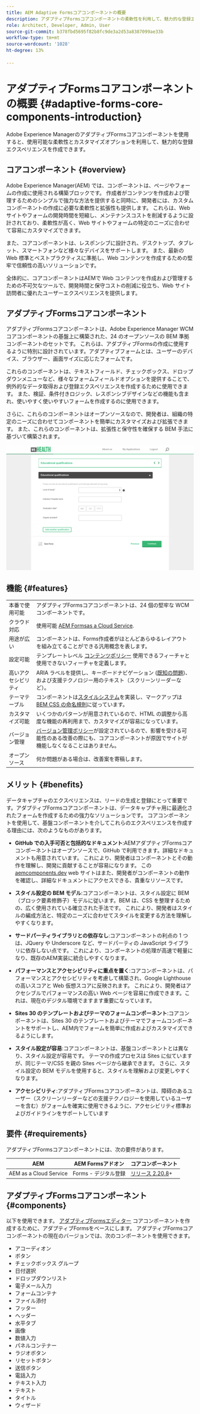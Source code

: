 ```yaml
---
title: AEM Adaptive Formsコアコンポーネントの概要
description: アダプティブFormsコアコンポーネントの柔軟性を利用して、魅力的な登録エクスペリエンス（フォーム）を作成し、Adobe Experience Managerの機能を活用して提供します。
role: Architect, Developer, Admin, User
source-git-commit: b378fbd5695f82b8fc9de3a2d53a8387099ae33b
workflow-type: tm+mt
source-wordcount: '1028'
ht-degree: 13%

---
```



# アダプティブFormsコアコンポーネントの概要 {#adaptive-forms-core-components-introduction}

Adobe Experience ManagerのアダプティブFormsコアコンポーネントを使用すると、使用可能な柔軟性とカスタマイズオプションを利用して、魅力的な登録エクスペリエンスを作成できます。

## コアコンポーネント  {#overview}

Adobe Experience Manager(AEM) では、コンポーネントは、ページやフォームの作成に使用される構築ブロックです。 作成者がコンテンツを作成および管理するためのシンプルで強力な方法を提供すると同時に、開発者には、カスタムコンポーネントの作成に必要な柔軟性と拡張性も提供します。 これらは、Web サイトやフォームの開発時間を短縮し、メンテナンスコストを削減するように設計されており、柔軟性が高く、Web サイトやフォームの特定のニーズに合わせて容易にカスタマイズできます。

また、コアコンポーネントは、レスポンシブに設計され、デスクトップ、タブレット、スマートフォンなど様々なデバイスをサポートします。 また、最新の Web 標準とベストプラクティスに準拠し、Web コンテンツを作成するための堅牢で信頼性の高いソリューションです。

全体的に、コアコンポーネントはAEMで Web コンテンツを作成および管理するための不可欠なツールで、開発時間と保守コストの削減に役立ち、Web サイト訪問者に優れたユーザーエクスペリエンスを提供します。

## アダプティブFormsコアコンポーネント

アダプティブFormsコアコンポーネントは、Adobe Experience Manager WCM コアコンポーネントの基盤上に構築された、24 のオープンソースの BEM 準拠コンポーネントのセットです。 これらは、アダプティブFormsの作成に使用するように特別に設計されています。アダプティブフォームとは、ユーザーのデバイス、ブラウザー、画面サイズに応じたフォームです。

これらのコンポーネントは、テキストフィールド、チェックボックス、ドロップダウンメニューなど、様々なフォームフィールドオプションを提供することで、例外的なデータ取得および登録エクスペリエンスを作成するために使用できます。 また、検証、条件付きロジック、レスポンシブデザインなどの機能も含まれ、使いやすく使いやすいフォームを作成するのに使用できます。

さらに、これらのコンポーネントはオープンソースなので、開発者は、組織の特定のニーズに合わせてコンポーネントを簡単にカスタマイズおよび拡張できます。 また、これらのコンポーネントは、拡張性と保守性を確保する BEM 手法に基づいて構築されます。

![](assets/sample-adaptive-form.png)

## 機能 {#features}

|  |  |
|---|---|
| 本番で使用可能 | アダプティブFormsコアコンポーネントは、24 個の堅牢な WCM コンポーネントです。 |
| クラウド対応 | 使用可能  [AEM Formsas a Cloud Service](https://experienceleague.adobe.com/docs/experience-manager-cloud-service/content/forms/home.html). |
| 用途が広い | コンポーネントは、Forms作成者がほとんどあらゆるレイアウトを組み立てることができる汎用概念を表します。 |
| 設定可能 | テンプレートレベル [コンテンツポリシー](https://experienceleague.adobe.com/docs/experience-manager-cloud-service/content/implementing/developing/full-stack/components-templates/templates.html?lang=ja#content-policies) 使用できるフィーチャと使用できないフィーチャを定義します。 |
| 高いアクセシビリティ | ARIA ラベルを提供し、キーボードナビゲーション ([既知の問題](https://github.com/adobe/aem-core-wcm-components/issues?utf8=✓&amp;q=is%3Aissue+is%3Aopen+accessibility+in%3Atitle))、および支援テクノロジー用のテキスト（スクリーンリーダーなど）。 |
| テーマテーブル | コンポーネントは[スタイルシステム](https://experienceleague.adobe.com/docs/experience-manager-cloud-service/content/sites/authoring/features/style-system.html?lang=ja)を実装し、マークアップは [BEM CSS の命名規則](https://getbem.com/)に従っています。 |
| カスタマイズ可能 | いくつかのパターンが用意されているので、HTML の調整から高度な機能の再利用まで、カスタマイズが容易になっています。 |
| バージョン管理 | [バージョン管理ポリシー](https://github.com/adobe/aem-core-wcm-components/wiki/Versioning-policies)が設定されているので、影響を受ける可能性のある改善の際にも、コアコンポーネントが原因でサイトが機能しなくなることはありません。 |
| オープンソース | 何か問題がある場合は、改善案を寄稿します。 |

<!-- comply with [WCAG 2.1 standard](https://www.w3.org/TR/WCAG21/), -->


## メリット {#benefits}

データキャプチャのエクスペリエンスは、リードの生成と登録にとって重要です。アダプティブFormsコアコンポーネントは、データキャプチャ用に最適化されたフォームを作成するための強力なソリューションです。 コアコンポーネントを使用して、基盤コンポーネントを介してこれらのエクスペリエンスを作成する理由には、次のようなものがあります。

* **GitHub での入手可否と包括的なドキュメント**:AEMアダプティブFormsコアコンポーネントはオープンソースで、GitHub で利用できます。詳細なドキュメントも用意されています。 これにより、開発者はコンポーネントとその動作を理解し、開発に貢献することが容易になります。 この [aemcomponents.dev](https://www.aemcomponents.dev/) web サイトはまた、開発者がコンポーネントの動作を確認し、詳細なドキュメントにアクセスできる、貴重なリソースです。

* **スタイル設定の BEM モデル**:コアコンポーネントは、スタイル設定に BEM（ブロック要素修飾子）モデルに従います。BEM は、CSS を整理するための、広く使用されている確立された手法です。 これにより、開発者はスタイルの編成方法と、特定のニーズに合わせてスタイルを変更する方法を理解しやすくなります。

* **サードパーティライブラリとの依存なし**:コアコンポーネントの利点の 1 つは、JQuery や Underscore など、サードパーティの JavaScript ライブラリに依存しない点です。 これにより、コンポーネントの処理が高速で軽量になり、既存のAEM実装に統合しやすくなります。

* **パフォーマンスとアクセシビリティに重点を置く**:コアコンポーネントは、パフォーマンスとアクセシビリティを考慮して構築され、Google Lighthouse の高いスコアと Web 仮想スコアに反映されます。 これにより、開発者はアクセシブルでパフォーマンスの高い Web ページを容易に作成できます。これは、現在のデジタル環境でますます重要になっています。

* **Sites 30 のテンプレートおよびテーマのフォームコンポーネント**:コアコンポーネントは、Sites 30 のテンプレートおよびテーマでフォームコンポーネントをサポートし、AEM内でフォームを簡単に作成およびカスタマイズできるようにします。

* **スタイル設定が容易**:コアコンポーネントは、基盤コンポーネントとは異なり、スタイル設定が容易です。 テーマの作成プロセスは Sites に似ていますが、同じテーマ/CSS を親の Sites ページから継承できます。 さらに、スタイル設定の BEM モデルを使用すると、スタイルを理解および変更しやすくなります。

* **アクセシビリティ**:アダプティブFormsコアコンポーネントは、障碍のあるユーザー（スクリーンリーダーなどの支援テクノロジーを使用しているユーザーを含む）がフォームを確実に使用できるように、アクセシビリティ標準およびガイドラインをサポートしています


<!-- >, such as  [WCAG 2.1 standard](https://www.w3.org/TR/WCAG21/), to ensure that forms can be used by people with disabilities, including those using assistive technologies such as screen readers.

*   **Alignment with AEM Sites**: The Core Components are designed to be more aligned with AEM Sites, making it easier for Sites users to adopt and use them without having to learn anything new. The components use the same front-end pipeline as Sites, making it easier to style and modify their appearance. 

<!-- Additionally, the following points further illustrate this alignment:

    *   **Authoring experience inline with Page editor**: The Core Components have an authoring experience that is inline with the Sites editor, with dialogs and other experiences similar to the Page editor. This makes it easier for Sites users to create and manage forms within the familiar context of the Sites editor.

    *   **Inline form editing in Sites editor**: The Core Components allow  inline form editing within the Sites editor, avoiding the need to switch back and forth between editors. This streamlines the authoring experience and makes it easier to create and manage forms.

    *   **Inheriting Sites features in Forms**: Forms authored within a Sites page inherit the same features as Sites. This provides a seamless and integrated experience for creating and managing forms within the context of AEM Sites 
    
    <!--including Multi Site Manager, the ability to use Sites components within a form for static content, support for scheduled publish/unpublish, form translation aligned with Sites translation, versioning, and targeting -->



## 要件 {#requirements}

アダプティブFormsコアコンポーネントには、次の要件があります。

| AEM | AEM Formsアドオン | コアコンポーネント |
|---|---|---|
| AEM as a Cloud Service | Forms - デジタル登録 | [リリース 2.20.8](/help/versions.md)+ |


## アダプティブFormsコアコンポーネント {#components}

以下を使用できます。 [アダプティブFormsエディター](https://experienceleague.adobe.com/docs/experience-manager-cloud-service/content/forms/adaptive-forms-authoring/authoring-adaptive-forms-core-components/create-an-adaptive-form-on-forms-cs/creating-adaptive-form-core-components.html) コアコンポーネントを作成するために、アダプティブFormsをベースにします。 アダプティブFormsコアコンポーネントの現在のバージョンでは、次のコンポーネントを使用できます。

* アコーディオン
* ボタン
* チェックボックス グループ
* 日付選択
* ドロップダウンリスト
* 電子メール入力
* フォームコンテナ
* ファイル添付
* フッター
* ヘッダー
* 水平タブ
* 画像
* 数値入力
* パネルコンテナー
* ラジオボタン
* リセットボタン
* 送信ボタン
* 電話入力
* テキスト入力
* テキスト
* タイトル
* ウィザード

